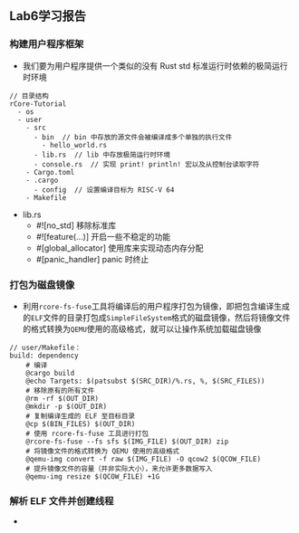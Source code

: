 ## Lab6学习报告

### 构建用户程序框架

* 我们要为用户程序提供一个类似的没有 Rust std 标准运行时依赖的极简运行时环境

```
// 目录结构
rCore-Tutorial
  - os
  - user
    - src
      - bin  // bin 中存放的源文件会被编译成多个单独的执行文件
        - hello_world.rs
      - lib.rs  // lib 中存放极简运行时环境
      - console.rs  // 实现 print! println! 宏以及从控制台读取字符
    - Cargo.toml
    - .cargo
      - config  // 设置编译目标为 RISC-V 64
    - Makefile
```
* lib.rs
  * #![no_std] 移除标准库
  * #![feature(...)] 开启一些不稳定的功能
  * #[global_allocator] 使用库来实现动态内存分配
  * #[panic_handler] panic 时终止

### 打包为磁盘镜像

* 利用`rcore-fs-fuse`工具将编译后的用户程序打包为镜像，即把包含编译生成的`ELF`文件的目录打包成`SimpleFileSystem`格式的磁盘镜像，然后将镜像文件的格式转换为`QEMU`使用的高级格式，就可以让操作系统加载磁盘镜像
```
// user/Makefile：
build: dependency
    # 编译
    @cargo build
    @echo Targets: $(patsubst $(SRC_DIR)/%.rs, %, $(SRC_FILES))
    # 移除原有的所有文件
    @rm -rf $(OUT_DIR)
    @mkdir -p $(OUT_DIR)
    # 复制编译生成的 ELF 至目标目录
    @cp $(BIN_FILES) $(OUT_DIR)
    # 使用 rcore-fs-fuse 工具进行打包
    @rcore-fs-fuse --fs sfs $(IMG_FILE) $(OUT_DIR) zip
    # 将镜像文件的格式转换为 QEMU 使用的高级格式
    @qemu-img convert -f raw $(IMG_FILE) -O qcow2 $(QCOW_FILE)
    # 提升镜像文件的容量（并非实际大小），来允许更多数据写入
    @qemu-img resize $(QCOW_FILE) +1G
```

### 解析 ELF 文件并创建线程

* 
